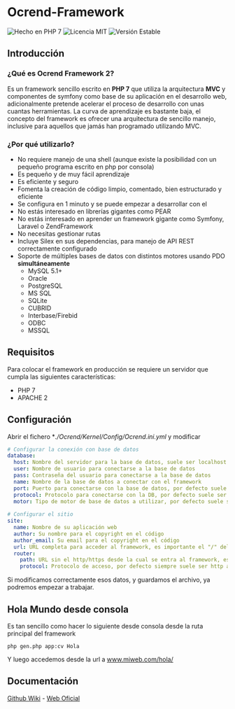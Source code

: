 # Ocrend-Framework

![Hecho en PHP 7](https://img.shields.io/packagist/l/doctrine/orm.svg)
![Licencia MIT](https://img.shields.io/badge/php-7-blue.svg)
![Versión Estable](https://img.shields.io/badge/stable-2.0.0-blue.svg)

## Introducción
### ¿Qué es Ocrend Framework 2?

Es un framework sencillo escrito en **PHP 7** que utiliza la arquitectura **MVC** y componentes de symfony como base de su aplicación en el desarrollo web, adicionalmente pretende acelerar el proceso de desarrollo con unas cuantas herramientas. La curva de aprendizaje es bastante baja, el concepto del framework es ofrecer una arquitectura de sencillo manejo, inclusive para aquellos que jamás han programado utilizando MVC.

### ¿Por qué utilizarlo?

* No requiere manejo de una shell (aunque existe la posibilidad con un pequeño programa escrito en php por consola)
* Es pequeño y de muy fácil aprendizaje
* Es eficiente y seguro
* Fomenta la creación de código limpio, comentado, bien estructurado y eficiente
* Se configura en 1 minuto y se puede empezar a desarrollar con el
* No estás interesado en librerías gigantes como PEAR
* No estás interesado en aprender un framework gigante como Symfony, Laravel o ZendFramework
* No necesitas gestionar rutas
* Incluye Silex en sus dependencias, para manejo de API REST correctamente configurado
* Soporte de múltiples bases de datos con distintos motores usando PDO **simultáneamente**
  * MySQL 5.1+
  * Oracle
  * PostgreSQL
  * MS SQL
  * SQLite
  * CUBRID
  * Interbase/Firebid
  * ODBC
  * MSSQL

## Requisitos

Para colocar el framework en producción se requiere un servidor que cumpla las siguientes características:

* PHP 7
* APACHE 2

## Configuración

Abrir el fichero **./Ocrend/Kernel/Config/Ocrend.ini.yml* y modificar
```yml
# Configurar la conexión con base de datos
database:
  host: Nombre del servidor para la base de datos, suele ser localhost siempre
  user: Nombre de usuario para conectarse a la base de datos
  pass: Contraseña del usuario para conectarse a la base de datos
  name: Nombre de la base de datos a conectar con el framework
  port: Puerto para conectarse con la base de datos, por defecto suele ser 1521
  protocol: Protocolo para conectarse con la DB, por defecto suele ser TCP
  motor: Tipo de motor de base de datos a utilizar, por defecto suele ser mysql
  
# Configurar el sitio
site:
  name: Nombre de su aplicación web
  author: Su nombre para el copyright en el código
  author_email: Su email para el copyright en el código
  url: URL completa para acceder al framework, es importante el "/" del final
  router:
    path: URL sin el http/https desde la cual se entra al framework, es importante el "/" del final
    protocol: Protocolo de acceso, por defecto siempre suele ser http a menos que se tenga un SSL
```
Si modificamos correctamente esos datos, y guardamos el archivo, ya podremos empezar a trabajar.

## Hola Mundo desde consola
Es tan sencillo como hacer lo siguiente desde consola desde la ruta principal del framework
```
php gen.php app:cv Hola
```
Y luego accedemos desde la url a www.miweb.com/hola/

## Documentación

[Github Wiki](https://github.com/prinick96/Ocrend-Framework/wiki) -
[Web Oficial](http://framework.ocrend.com)
